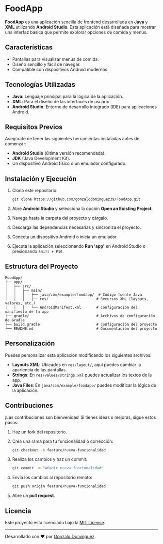 # FoodApp

**FoodApp** es una aplicación sencilla de frontend desarrollada en **Java** y **XML** utilizando **Android Studio**. Esta aplicación está diseñada para mostrar una interfaz básica que permite explorar opciones de comida y menús.

## Características

- Pantallas para visualizar menús de comida.
- Diseño sencillo y fácil de navegar.
- Compatible con dispositivos Android modernos.

## Tecnologías Utilizadas

- **Java**: Lenguaje principal para la lógica de la aplicación.
- **XML**: Para el diseño de las interfaces de usuario.
- **Android Studio**: Entorno de desarrollo integrado (IDE) para aplicaciones Android.

## Requisitos Previos

Asegúrate de tener las siguientes herramientas instaladas antes de comenzar:

- **Android Studio** (última versión recomendada).
- **JDK** (Java Development Kit).
- Un dispositivo Android físico o un emulador configurado.

## Instalación y Ejecución

1. Clona este repositorio:

   ```bash
   git clone https://github.com/gonzalodominguez39/FoodApp.git
   ```

2. Abre **Android Studio** y selecciona la opción **Open an Existing Project**.

3. Navega hasta la carpeta del proyecto y cárgalo.

4. Descarga las dependencias necesarias y sincroniza el proyecto.

5. Conecta un dispositivo Android o inicia un emulador.

6. Ejecuta la aplicación seleccionando **Run 'app'** en Android Studio o presionando `Shift + F10`.

## Estructura del Proyecto

```plaintext
FoodApp/
├── app/
│   ├── src/
│   │   ├── main/
│   │   │   ├── java/com/example/foodapp/  # Código fuente Java
│   │   │   ├── res/                      # Recursos XML (layouts, valores, etc.)
│   │   │   └── AndroidManifest.xml       # Configuración del manifiesto de la app
├── gradle/                               # Archivos de configuración de Gradle
├── build.gradle                          # Configuración del proyecto
└── README.md                             # Documentación del proyecto
```

## Personalización

Puedes personalizar esta aplicación modificando los siguientes archivos:

- **Layouts XML**: Ubicados en `res/layout/`, aquí puedes cambiar la apariencia de las pantallas.
- **Strings**: En `res/values/strings.xml` puedes actualizar los textos de la app.
- **Java Files**: En `java/com/example/foodapp/` puedes modificar la lógica de la aplicación.

## Contribuciones

¡Las contribuciones son bienvenidas! Si tienes ideas o mejoras, sigue estos pasos:

1. Haz un fork del repositorio.
2. Crea una rama para tu funcionalidad o corrección:

   ```bash
   git checkout -b feature/nueva-funcionalidad
   ```

3. Realiza los cambios y haz un commit:

   ```bash
   git commit -m "Añadir nueva funcionalidad"
   ```

4. Envía los cambios al repositorio remoto:

   ```bash
   git push origin feature/nueva-funcionalidad
   ```

5. Abre un **pull request**.

## Licencia

Este proyecto está licenciado bajo la [MIT License](LICENSE).

---

Desarrollado con ❤️ por [Gonzalo Domínguez](https://github.com/gonzalodominguez39).
